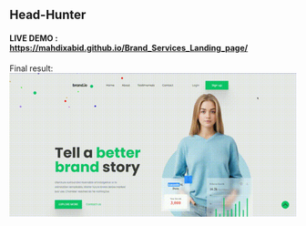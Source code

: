 ## Head-Hunter
#### LIVE DEMO : https://mahdixabid.github.io/Brand_Services_Landing_page/
Final result: <br>  ![Final result -  SmileSchool](/src/img/preview.gif)
